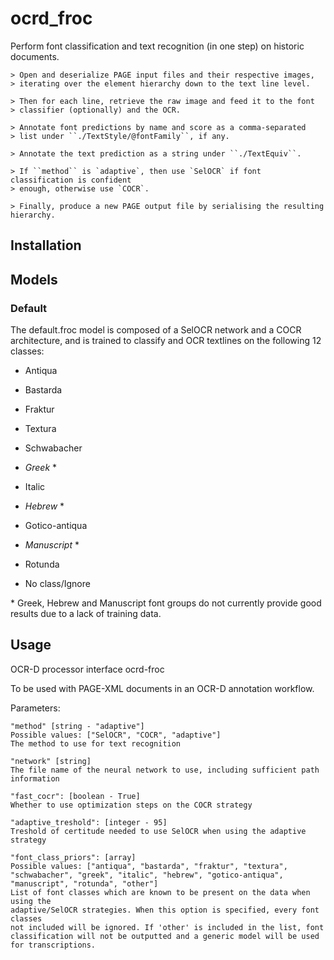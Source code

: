 # ocrd_froc

Perform font classification and text recognition (in one step) on historic documents.

    > Open and deserialize PAGE input files and their respective images,
    > iterating over the element hierarchy down to the text line level.

    > Then for each line, retrieve the raw image and feed it to the font
    > classifier (optionally) and the OCR.

    > Annotate font predictions by name and score as a comma-separated
    > list under ``./TextStyle/@fontFamily``, if any.

    > Annotate the text prediction as a string under ``./TextEquiv``.

    > If ``method`` is `adaptive`, then use `SelOCR` if font classification is confident
    > enough, otherwise use `COCR`.

    > Finally, produce a new PAGE output file by serialising the resulting hierarchy.

## Installation

## Models

### Default
The default.froc model is composed of a SelOCR network and a COCR 
architecture, and is trained to classify and OCR textlines on the following 12 classes:

- Antiqua

- Bastarda

- Fraktur

- Textura

- Schwabacher

- *Greek* \*

- Italic

- *Hebrew* \*

- Gotico-antiqua

- *Manuscript* \*

- Rotunda

- No class/Ignore

\* Greek, Hebrew and Manuscript font groups do not currently provide good 
results due to a lack of training data.


## Usage

OCR-D processor interface ocrd-froc

To be used with PAGE-XML documents in an OCR-D annotation workflow.

Parameters:

    "method" [string - "adaptive"]
    Possible values: ["SelOCR", "COCR", "adaptive"]
    The method to use for text recognition
    
    "network" [string]
    The file name of the neural network to use, including sufficient path information

    "fast_cocr": [boolean - True]
    Whether to use optimization steps on the COCR strategy

    "adaptive_treshold": [integer - 95]
    Treshold of certitude needed to use SelOCR when using the adaptive strategy

    "font_class_priors": [array]
    Possible values: ["antiqua", "bastarda", "fraktur", "textura", "schwabacher", "greek", "italic", "hebrew", "gotico-antiqua", "manuscript", "rotunda", "other"]
    List of font classes which are known to be present on the data when using the 
    adaptive/SelOCR strategies. When this option is specified, every font classes 
    not included will be ignored. If 'other' is included in the list, font 
    classification will not be outputted and a generic model will be used for transcriptions. 